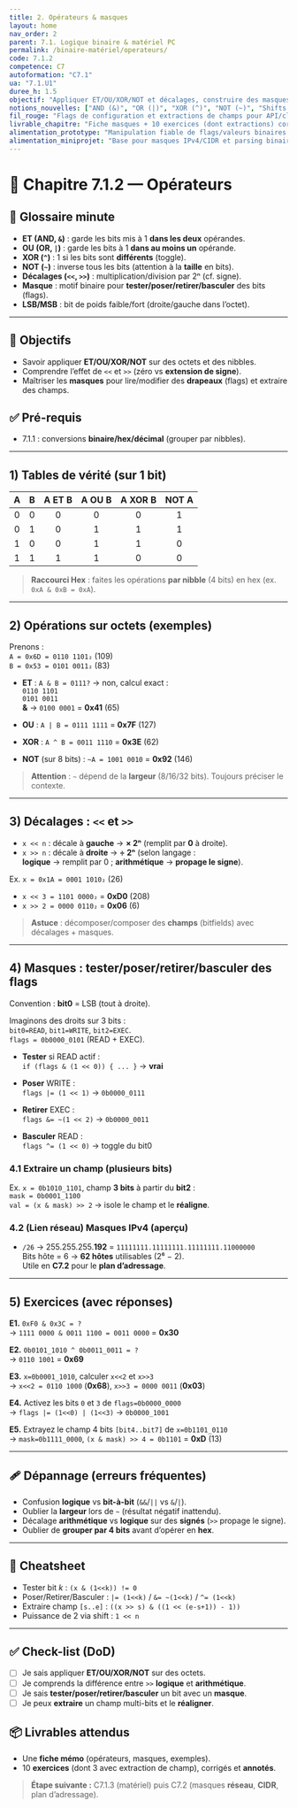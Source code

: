 ```yaml
---
title: 2. Opérateurs & masques
layout: home
nav_order: 2
parent: 7.1. Logique binaire & matériel PC
permalink: /binaire-matériel/operateurs/
code: 7.1.2
competence: C7
autoformation: "C7.1"
ua: "7.1.U1"
duree_h: 1.5
objectif: "Appliquer ET/OU/XOR/NOT et décalages, construire des masques pour tester, poser ou extraire des bits."
notions_nouvelles: ["AND (&)", "OR (|)", "XOR (^)", "NOT (~)", "Shifts << >>", "Masque", "Champ (bitfield)"]
fil_rouge: "Flags de configuration et extractions de champs pour API/clients"
livrable_chapitre: "Fiche masques + 10 exercices (dont extractions) corrigés"
alimentation_prototype: "Manipulation fiable de flags/valeurs binaires dans outils et scripts N2"
alimentation_miniprojet: "Base pour masques IPv4/CIDR et parsing binaire côté déploiement N3"
---
```


# 📘 Chapitre 7.1.2 — Opérateurs 

## 📒 Glossaire minute
- **ET (AND, `&`)** : garde les bits mis à 1 **dans les deux** opérandes.  
- **OU (OR, `|`)** : garde les bits à 1 **dans au moins un** opérande.  
- **XOR (`^`)** : 1 si les bits sont **différents** (toggle).  
- **NOT (`~`)** : inverse tous les bits (attention à la **taille** en bits).  
- **Décalages (`<<`, `>>`)** : multiplication/division par 2ⁿ (cf. signe).  
- **Masque** : motif binaire pour **tester/poser/retirer/basculer** des bits (flags).  
- **LSB/MSB** : bit de poids faible/fort (droite/gauche dans l’octet).

---

## 🎯 Objectifs
- Savoir appliquer **ET/OU/XOR/NOT** sur des octets et des nibbles.  
- Comprendre l’effet de `<<` et `>>` (zéro vs **extension de signe**).  
- Maîtriser les **masques** pour lire/modifier des **drapeaux** (flags) et extraire des champs.

## ✅ Pré-requis
- 7.1.1 : conversions **binaire/hex/décimal** (grouper par nibbles).

---

## 1) Tables de vérité (sur 1 bit)
| A | B | A **ET** B | A **OU** B | A **XOR** B | **NOT** A |
|:-:|:-:|:----------:|:----------:|:-----------:|:---------:|
| 0 | 0 | 0 | 0 | 0 | 1 |
| 0 | 1 | 0 | 1 | 1 | 1 |
| 1 | 0 | 0 | 1 | 1 | 0 |
| 1 | 1 | 1 | 1 | 0 | 0 |

> **Raccourci Hex** : faites les opérations **par nibble** (4 bits) en hex (ex. `0xA & 0xB = 0xA`).

---

## 2) Opérations sur octets (exemples)
Prenons :  
`A = 0x6D = 0110 1101₂` (109)  
`B = 0x53 = 0101 0011₂` (83)

- **ET** : `A & B = 0111?` → non, calcul exact :  
  `0110 1101`  
  `0101 0011`  
  **&** → `0100 0001` = **0x41** (65)

- **OU** : `A | B = 0111 1111` = **0x7F** (127)  
- **XOR** : `A ^ B = 0011 1110` = **0x3E** (62)  
- **NOT** (sur 8 bits) : `~A = 1001 0010` = **0x92** (146)

> **Attention** : `~` dépend de la **largeur** (8/16/32 bits). Toujours préciser le contexte.

---

## 3) Décalages : `<<` et `>>`
- `x << n` : décale à **gauche** → **× 2ⁿ** (remplit par **0** à droite).  
- `x >> n` : décale à **droite** → **÷ 2ⁿ** (selon langage :  
  **logique** → remplit par 0 ; **arithmétique** → **propage le signe**).

Ex. `x = 0x1A = 0001 1010₂` (26)  
- `x << 3 = 1101 0000₂` = **0xD0** (208)  
- `x >> 2 = 0000 0110₂` = **0x06** (6)

> **Astuce** : décomposer/composer des **champs** (bitfields) avec décalages + masques.

---

## 4) Masques : tester/poser/retirer/basculer des **flags**
Convention : **bit0** = LSB (tout à droite).

Imaginons des droits sur 3 bits :  
`bit0=READ`, `bit1=WRITE`, `bit2=EXEC`.  
`flags = 0b0000_0101` (READ + EXEC).

- **Tester** si READ actif :  
  `if (flags & (1 << 0)) { ... }` → **vrai**

- **Poser** WRITE :  
  `flags |= (1 << 1)` → `0b0000_0111`

- **Retirer** EXEC :  
  `flags &= ~(1 << 2)` → `0b0000_0011`

- **Basculer** READ :  
  `flags ^= (1 << 0)` → toggle du bit0

### 4.1 Extraire un **champ** (plusieurs bits)
Ex. `x = 0b1010_1101`, champ **3 bits** à partir du **bit2** :  
`mask = 0b0001_1100`  
`val = (x & mask) >> 2`  → isole le champ et le **réaligne**.

### 4.2 (Lien réseau) **Masques IPv4** (aperçu)
- `/26` → 255.255.255.**192** = `11111111.11111111.11111111.11000000`  
  Bits hôte = 6 → **62 hôtes** utilisables (2⁶ − 2).  
Utile en **C7.2** pour le **plan d’adressage**.

---

## 5) Exercices (avec réponses)
**E1.** `0xF0 & 0x3C = ?`  
→ `1111 0000 & 0011 1100 = 0011 0000` = **0x30**

**E2.** `0b0101_1010 ^ 0b0011_0011 = ?`  
→ `0110 1001` = **0x69**

**E3.** `x=0b0001_1010`, calculer `x<<2` et `x>>3`  
→ `x<<2 = 0110 1000` (**0x68**), `x>>3 = 0000 0011` (**0x03**)

**E4.** Activez les bits `0` et `3` de `flags=0b0000_0000`  
→ `flags |= (1<<0) | (1<<3)` → `0b0000_1001`

**E5.** Extrayez le champ 4 bits `[bit4..bit7]` de `x=0b1101_0110`  
→ `mask=0b1111_0000`, `(x & mask) >> 4 = 0b1101` = **0xD** (13)

---

## 🩹 Dépannage (erreurs fréquentes)
- Confusion **logique** vs **bit-à-bit** (`&&`/`||` vs `&`/`|`).  
- Oublier la **largeur** lors de `~` (résultat négatif inattendu).  
- Décalage **arithmétique** vs **logique** sur des **signés** (`>>` propage le signe).  
- Oublier de **grouper par 4 bits** avant d’opérer en **hex**.

---

## 🔧 Cheatsheet
- Tester bit *k* : `(x & (1<<k)) != 0`  
- Poser/Retirer/Basculer : `|= (1<<k)` / `&= ~(1<<k)` / `^= (1<<k)`  
- Extraire champ `[s..e]` : `((x >> s) & ((1 << (e-s+1)) - 1))`  
- Puissance de 2 via shift : `1 << n`

---

## ✅ Check-list (DoD)
- [ ] Je sais appliquer **ET/OU/XOR/NOT** sur des octets.  
- [ ] Je comprends la différence entre `>>` **logique** et **arithmétique**.  
- [ ] Je sais **tester/poser/retirer/basculer** un bit avec un **masque**.  
- [ ] Je peux **extraire** un champ multi-bits et le **réaligner**.

## 📦 Livrables attendus
- Une **fiche mémo** (opérateurs, masques, exemples).  
- 10 **exercices** (dont 3 avec extraction de champ), corrigés et **annotés**.  

> **Étape suivante :** C7.1.3 (matériel) puis C7.2 (masques **réseau**, **CIDR**, plan d’adressage).
```
